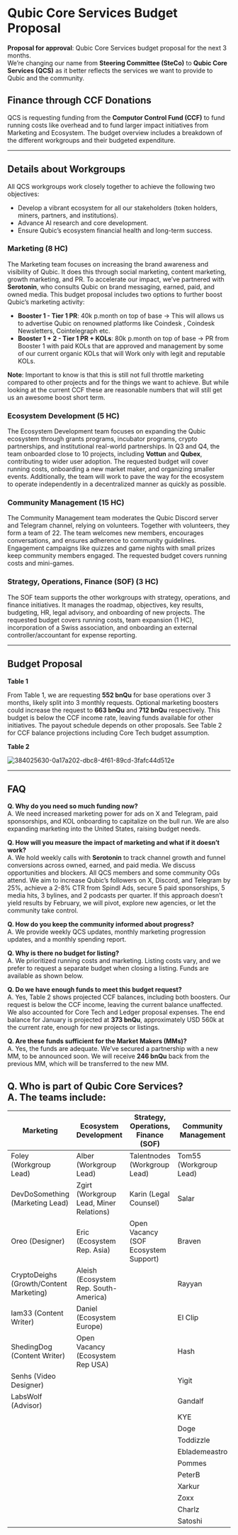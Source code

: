 # Qubic Core Services Budget Proposal

**Proposal for approval**: Qubic Core Services budget proposal for the next 3 months.  
We’re changing our name from **Steering Committee (SteCo)** to **Qubic Core Services (QCS)** as it better reflects the services we want to provide to Qubic and the community.

## Finance through CCF Donations

QCS is requesting funding from the **Computor Control Fund (CCF)** to fund running costs like overhead and to fund larger impact initiatives from Marketing and Ecosystem. The budget overview includes a breakdown of the different workgroups and their budgeted expenditure.

---

## Details about Workgroups

All QCS workgroups work closely together to achieve the following two objectives:

- Develop a vibrant ecosystem for all our stakeholders (token holders, miners, partners, and institutions).
- Advance AI research and core development.
- Ensure Qubic’s ecosystem financial health and long-term success.

### Marketing (8 HC)

The Marketing team focuses on increasing the brand awareness and visibility of Qubic. It does this through social marketing, content marketing, growth marketing, and PR. To accelerate our impact, we’ve partnered with **Serotonin**, who consults Qubic on brand messaging, earned, paid, and owned media. This budget proposal includes two options to further boost Qubic’s marketing activity:

- **Booster 1 - Tier 1 PR**: 40k p.month on top of base  -> This will allows us to advertise Qubic on renowned platforms like Coindesk , Coindesk Newsletters, Cointelegraph etc.
- **Booster 1 + 2 - Tier 1 PR + KOLs**: 80k p.month on top of base -> PR from Booster 1 with paid KOLs that are approved and management by some of our current organic KOLs that will Work only with legit and reputable KOLs.

**Note**: Important to know is that this is still not full throttle marketing compared to other projects and for the things we want to achieve. But while looking at the current CCF these are reasonable numbers that will still get us an awesome boost short term. 


### Ecosystem Development (5 HC)

The Ecosystem Development team focuses on expanding the Qubic ecosystem through grants programs, incubator programs, crypto partnerships, and institutional real-world partnerships. In Q3 and Q4, the team onboarded close to 10 projects, including **Vottun** and **Qubex**, contributing to wider user adoption. The requested budget will cover running costs, onboarding a new market maker, and organizing smaller events. Additionally, the team will work to pave the way for the ecosystem to operate independently in a decentralized manner as quickly as possible.


### Community Management (15 HC)

The Community Management team moderates the Qubic Discord server and Telegram channel, relying on volunteers. Together with volunteers, they form a team of 22. The team welcomes new members, encourages conversations, and ensures adherence to community guidelines. Engagement campaigns like quizzes and game nights with small prizes keep community members engaged. The requested budget covers running costs and mini-games.

### Strategy, Operations, Finance (SOF) (3 HC)

The SOF team supports the other workgroups with strategy, operations, and finance initiatives. It manages the roadmap, objectives, key results, budgeting, HR, legal advisory, and onboarding of new projects. The requested budget covers running costs, team expansion (1 HC), incorporation of a Swiss association, and onboarding an external controller/accountant for expense reporting.

---

## Budget Proposal

**Table 1**  







From Table 1, we are requesting **552 bnQu** for base operations over 3 months, likely split into 3 monthly requests. Optional marketing boosters could increase the request to **663 bnQu** and **712 bnQu** respectively. This budget is below the CCF income rate, leaving funds available for other initiatives. The payout schedule depends on other proposals. See Table 2 for CCF balance projections including Core Tech budget assumption.

**Table 2**

![384025630-0a17a202-dbc8-4f61-89cd-3fafc44d512e](https://github.com/user-attachments/assets/06b521ed-4ba9-4e22-bf9b-89034630eed3)

---

## FAQ

**Q. Why do you need so much funding now?**  
A. We need increased marketing power for ads on X and Telegram, paid sponsorships, and KOL onboarding to capitalize on the bull run. We are also expanding marketing into the United States, raising budget needs.

**Q. How will you measure the impact of marketing and what if it doesn’t work?**  
A. We hold weekly calls with **Serotonin** to track channel growth and funnel conversions across owned, earned, and paid media. We discuss opportunities and blockers. All QCS members and some community OGs attend. We aim to increase Qubic’s followers on X, Discord, and Telegram by 25%, achieve a 2-8% CTR from Spindl Ads, secure 5 paid sponsorships, 5 media hits, 3 bylines, and 2 podcasts per quarter. If this approach doesn’t yield results by February, we will pivot, explore new agencies, or let the community take control.

**Q. How do you keep the community informed about progress?**  
A. We provide weekly QCS updates, monthly marketing progression updates, and a monthly spending report.

**Q. Why is there no budget for listing?**  
A. We prioritized running costs and marketing. Listing costs vary, and we prefer to request a separate budget when closing a listing. Funds are available as shown below.

**Q. Do we have enough funds to meet this budget request?**  
A. Yes, Table 2 shows projected CCF balances, including both boosters. Our request is below the CCF income, leaving the current balance unaffected. We also accounted for Core Tech and Ledger proposal expenses. The end balance for January is projected at **373 bnQu**, approximately USD 560k at the current rate, enough for new projects or listings.

**Q. Are these funds sufficient for the Market Makers (MMs)?**  
A. Yes, the funds are adequate. We’ve secured a partnership with a new MM, to be announced soon. We will receive **246 bnQu** back from the previous MM, which will be transferred to the new MM.

**Q. Who is part of Qubic Core Services?**  
A. The teams include:
---
| Marketing                        | Ecosystem Development          | Strategy, Operations, Finance (SOF) | Community Management        |
|----------------------------------|--------------------------------|-------------------------------------|-----------------------------|
| Foley (Workgroup Lead)           | Alber (Workgroup Lead)         | Talentnodes (Workgroup Lead)        | Tom55 (Workgroup Lead)      |
| DevDoSomething (Marketing Lead)  | Zgirt (Workgroup Lead, Miner Relations) | Karin (Legal Counsel)             | Salar                       |
| Oreo (Designer)                  | Eric (Ecosystem Rep. Asia)     | Open Vacancy (SOF Ecosystem Support)| Braven                      |
| CryptoDeighs (Growth/Content Marketing) | Aleish (Ecosystem Rep. South-America) |                                  | Rayyan                      |
| Iam33 (Content Writer)           | Daniel (Ecosystem Europe)      |                                     | El Clip                     |
| ShedingDog (Content Writer)      | Open Vacancy (Ecosystem Rep USA)|                                     | Hash                        |
| Senhs (Video Designer)           |                                |                                     | Yigit                       |
| LabsWolf (Advisor)               |                                |                                     | Gandalf                     |
|                                  |                                |                                     | KYE                         |
|                                  |                                |                                     | Doge                        |
|                                  |                                |                                     | Toddizzle                   |
|                                  |                                |                                     | Eblademeastro               |
|                                  |                                |                                     | Pommes                      |
|                                  |                                |                                     | PeterB                      |
|                                  |                                |                                     | Xarkur                      |
|                                  |                                |                                     | Zoxx                        |
|                                  |                                |                                     | Charlz                      |
|                                  |                                |                                     | Satoshi                     |


